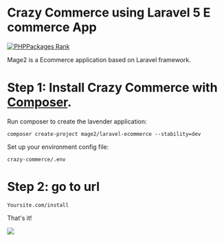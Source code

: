 # Crazy Commerce using Laravel 5 E commerce App

[![PHPPackages Rank](http://phppackages.org/p/mage2/laravel-ecommerce/badge/rank.svg)](http://phppackages.org/p/mage2/laravel-ecommerce)

Mage2 is a Ecommerce application based on Laravel framework.

# Step 1: Install Crazy Commerce with [Composer](https://getcomposer.org/download/).

Run composer to create the lavender application:

    composer create-project mage2/laravel-ecommerce --stability=dev
    
Set up your environment config file:

    crazy-commerce/.env    

# Step 2: go to url

    Yoursite.com/install
    
That's it!




[![](https://ga-beacon.appspot.com/UA-82113414-1/mage2-laravel-ecommerce?pixel)](https://github.com/mage2-laravel-ecommerce)
